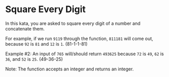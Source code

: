 # Square Every Digit

In this kata, you are asked to square every digit of a number and concatenate them.

For example, if we run ```9119``` through the function, ```811181``` will come out, because ```92``` is ```81```
and ```12``` is ```1```. (81-1-1-81)

Example #2: An input of ```765``` will/should return ```493625``` because ```72``` is ```49```, ```62``` is ```36```,
and ```52``` is ```25```. (49-36-25)

Note: The function accepts an integer and returns an integer.